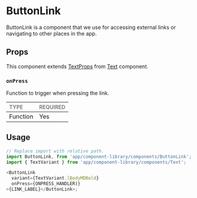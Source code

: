 # ButtonLink

ButtonLink is a component that we use for accessing external links or navigating to other places in the app.

## Props

This component extends [TextProps](../../BaseText/Text.types.ts#L32) from [Text](../../Text) component.

### `onPress`

Function to trigger when pressing the link.

| <span style="color:gray;font-size:14px">TYPE</span> | <span style="color:gray;font-size:14px">REQUIRED</span> |
| :-------------------------------------------------- | :------------------------------------------------------ |
| Function                                            | Yes                                                     |

## Usage

```javascript
// Replace import with relative path.
import ButtonLink, from 'app/component-library/components/ButtonLink';
import { TextVariant } from 'app/component-library/components/Text';

<ButtonLink
  variant={TextVariant.lBodyMDBold}
  onPress={ONPRESS_HANDLER)}
>{LINK_LABEL}</ButtonLink>;
```
